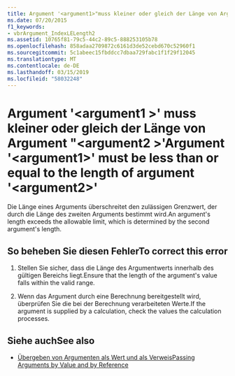 ```yaml
---
title: Argument '<argument1>"muss kleiner oder gleich der Länge von Argument"<argument2>"
ms.date: 07/20/2015
f1_keywords:
- vbrArgument_IndexLELength2
ms.assetid: 10765f81-79c5-44c2-89c5-888253105b78
ms.openlocfilehash: 858adaa2709872c6161d3de52cebd670c52960f1
ms.sourcegitcommit: 5c1abeec15fbddcc7dbaa729fabc1f1f29f12045
ms.translationtype: MT
ms.contentlocale: de-DE
ms.lasthandoff: 03/15/2019
ms.locfileid: "58032248"
---
```

# <a name="argument-argument1-must-be-less-than-or-equal-to-the-length-of-argument-argument2"></a><span data-ttu-id="1f7a6-102">Argument '\<argument1 >' muss kleiner oder gleich der Länge von Argument "\<argument2 >'</span><span class="sxs-lookup"><span data-stu-id="1f7a6-102">Argument '\<argument1>' must be less than or equal to the length of argument '\<argument2>'</span></span>
<span data-ttu-id="1f7a6-103">Die Länge eines Arguments überschreitet den zulässigen Grenzwert, der durch die Länge des zweiten Arguments bestimmt wird.</span><span class="sxs-lookup"><span data-stu-id="1f7a6-103">An argument's length exceeds the allowable limit, which is determined by the second argument's length.</span></span>  
  
## <a name="to-correct-this-error"></a><span data-ttu-id="1f7a6-104">So beheben Sie diesen Fehler</span><span class="sxs-lookup"><span data-stu-id="1f7a6-104">To correct this error</span></span>  
  
1.  <span data-ttu-id="1f7a6-105">Stellen Sie sicher, dass die Länge des Argumentwerts innerhalb des gültigen Bereichs liegt.</span><span class="sxs-lookup"><span data-stu-id="1f7a6-105">Ensure that the length of the argument's value falls within the valid range.</span></span>  
  
2.  <span data-ttu-id="1f7a6-106">Wenn das Argument durch eine Berechnung bereitgestellt wird, überprüfen Sie die bei der Berechnung verarbeiteten Werte.</span><span class="sxs-lookup"><span data-stu-id="1f7a6-106">If the argument is supplied by a calculation, check the values the calculation processes.</span></span>  
  
## <a name="see-also"></a><span data-ttu-id="1f7a6-107">Siehe auch</span><span class="sxs-lookup"><span data-stu-id="1f7a6-107">See also</span></span>

- [<span data-ttu-id="1f7a6-108">Übergeben von Argumenten als Wert und als Verweis</span><span class="sxs-lookup"><span data-stu-id="1f7a6-108">Passing Arguments by Value and by Reference</span></span>](../../visual-basic/programming-guide/language-features/procedures/passing-arguments-by-value-and-by-reference.md)
